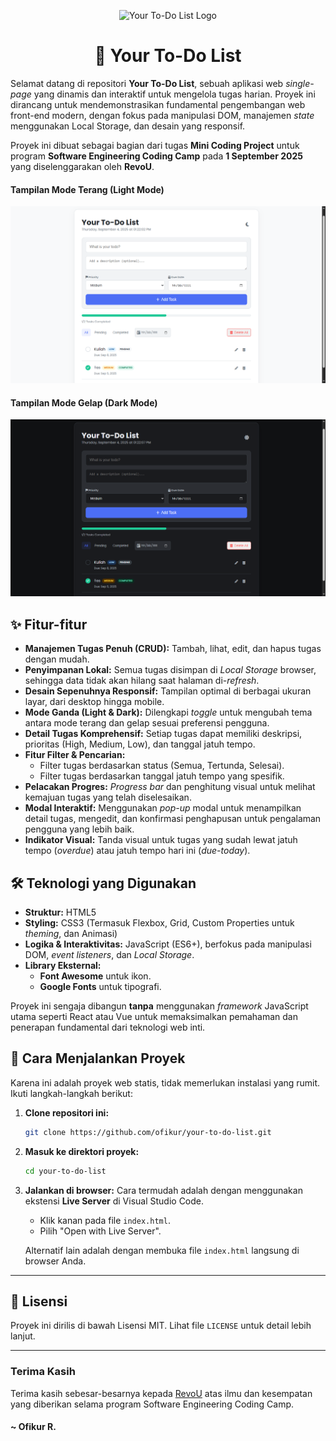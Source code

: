 <p align="center">
  <img src="img/logo.png" alt="Your To-Do List Logo" width="150">
</p>
<h1 align="center">📝 Your To-Do List</h1>

Selamat datang di repositori **Your To-Do List**, sebuah aplikasi web *single-page* yang dinamis dan interaktif untuk mengelola tugas harian. Proyek ini dirancang untuk mendemonstrasikan fundamental pengembangan web front-end modern, dengan fokus pada manipulasi DOM, manajemen *state* menggunakan Local Storage, dan desain yang responsif.

Proyek ini dibuat sebagai bagian dari tugas **Mini Coding Project** untuk program **Software Engineering Coding Camp** pada **1 September 2025** yang diselenggarakan oleh **RevoU**.

#### Tampilan Mode Terang (Light Mode)
![Tampilan Light Mode](screenshot/your-todo-light.png)
#### Tampilan Mode Gelap (Dark Mode)
![Tampilan Dark Mode](screenshot/your-todo-dark.png)


## ✨ Fitur-fitur

-   **Manajemen Tugas Penuh (CRUD):** Tambah, lihat, edit, dan hapus tugas dengan mudah.
-   **Penyimpanan Lokal:** Semua tugas disimpan di *Local Storage* browser, sehingga data tidak akan hilang saat halaman di-*refresh*.
-   **Desain Sepenuhnya Responsif:** Tampilan optimal di berbagai ukuran layar, dari desktop hingga mobile.
-   **Mode Ganda (Light & Dark):** Dilengkapi *toggle* untuk mengubah tema antara mode terang dan gelap sesuai preferensi pengguna.
-   **Detail Tugas Komprehensif:** Setiap tugas dapat memiliki deskripsi, prioritas (High, Medium, Low), dan tanggal jatuh tempo.
-   **Fitur Filter & Pencarian:**
    -   Filter tugas berdasarkan status (Semua, Tertunda, Selesai).
    -   Filter tugas berdasarkan tanggal jatuh tempo yang spesifik.
-   **Pelacakan Progres:** *Progress bar* dan penghitung visual untuk melihat kemajuan tugas yang telah diselesaikan.
-   **Modal Interaktif:** Menggunakan *pop-up* modal untuk menampilkan detail tugas, mengedit, dan konfirmasi penghapusan untuk pengalaman pengguna yang lebih baik.
-   **Indikator Visual:** Tanda visual untuk tugas yang sudah lewat jatuh tempo (*overdue*) atau jatuh tempo hari ini (*due-today*).

## 🛠️ Teknologi yang Digunakan

-   **Struktur:** HTML5
-   **Styling:** CSS3 (Termasuk Flexbox, Grid, Custom Properties untuk *theming*, dan Animasi)
-   **Logika & Interaktivitas:** JavaScript (ES6+), berfokus pada manipulasi DOM, *event listeners*, dan *Local Storage*.
-   **Library Eksternal:**
    -   **Font Awesome** untuk ikon.
    -   **Google Fonts** untuk tipografi.

Proyek ini sengaja dibangun **tanpa** menggunakan *framework* JavaScript utama seperti React atau Vue untuk memaksimalkan pemahaman dan penerapan fundamental dari teknologi web inti.

## 🚀 Cara Menjalankan Proyek

Karena ini adalah proyek web statis, tidak memerlukan instalasi yang rumit. Ikuti langkah-langkah berikut:

1.  **Clone repositori ini:**
    ```sh
    git clone https://github.com/ofikur/your-to-do-list.git
    ```

2.  **Masuk ke direktori proyek:**
    ```sh
    cd your-to-do-list
    ```

3.  **Jalankan di browser:**
    Cara termudah adalah dengan menggunakan ekstensi **Live Server** di Visual Studio Code.
    -   Klik kanan pada file `index.html`.
    -   Pilih "Open with Live Server".

    Alternatif lain adalah dengan membuka file `index.html` langsung di browser Anda.

---

## 📜 Lisensi

Proyek ini dirilis di bawah Lisensi MIT. Lihat file `LICENSE` untuk detail lebih lanjut.

---

### Terima Kasih
Terima kasih sebesar-besarnya kepada [RevoU](https://www.revou.co/id) atas ilmu dan kesempatan yang diberikan selama program Software Engineering Coding Camp.

#### ~ Ofikur R.